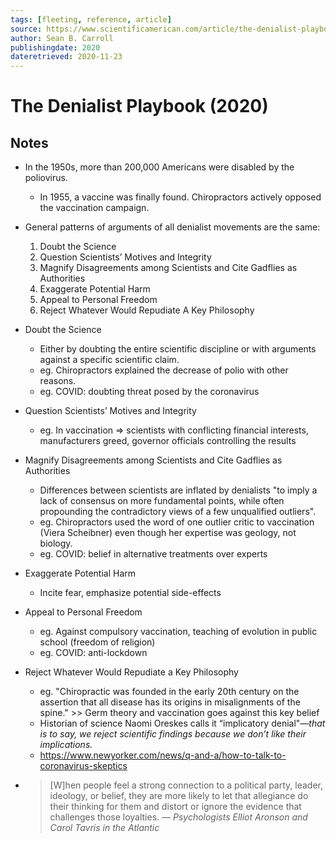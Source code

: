 ```yaml
---
tags: [fleeting, reference, article]
source: https://www.scientificamerican.com/article/the-denialist-playbook/
author: Sean B. Carroll
publishingdate: 2020
dateretrieved: 2020-11-23
---
```


# The Denialist Playbook (2020)

## Notes

- In the 1950s, more than 200,000 Americans were disabled by the poliovirus.
  - In 1955, a vaccine was finally found. Chiropractors actively opposed the vaccination campaign.
- General patterns of arguments of all denialist movements are the same:
  1. Doubt the Science
  2. Question Scientists’ Motives and Integrity
  3. Magnify Disagreements among Scientists and Cite Gadflies as Authorities
  4. Exaggerate Potential Harm
  5. Appeal to Personal Freedom
  6. Reject Whatever Would Repudiate A Key Philosophy

- Doubt the Science
  - Either by doubting the entire scientific discipline or with arguments against a specific scientific claim.
  - eg. Chiropractors explained the decrease of polio with other reasons.
  - eg. COVID: doubting threat posed by the coronavirus
- Question Scientists’ Motives and Integrity
  - eg. In vaccination => scientists with conflicting financial interests, manufacturers greed, governor officials controlling the results
- Magnify Disagreements among Scientists and Cite Gadflies as Authorities
  - Differences between scientists are inflated by denialists "to imply a lack of consensus on more fundamental points, while often propounding the contradictory views of a few unqualified outliers".
  - eg. Chiropractors used the word of one outlier critic to vaccination (Viera Scheibner) even though her expertise was geology, not biology.
  - eg. COVID: belief in alternative treatments over experts
- Exaggerate Potential Harm
  - Incite fear, emphasize potential side-effects
- Appeal to Personal Freedom
  - eg. Against compulsory vaccination, teaching of evolution in public school (freedom of religion)
  - eg. COVID: anti-lockdown
- Reject Whatever Would Repudiate a Key Philosophy 
  - eg. "Chiropractic was founded in the early 20th century on the assertion that all disease has its origins in misalignments of the spine." >> Germ theory and vaccination goes against this key belief
  - Historian of science Naomi Oreskes calls it “implicatory denial"—*that is to say, we reject scientific findings because we don’t like their implications.*
  - https://www.newyorker.com/news/q-and-a/how-to-talk-to-coronavirus-skeptics


- > [W]hen people feel a strong connection to a political party, leader, ideology, or belief, they are more likely to let that allegiance do their thinking for them and distort or ignore the evidence that challenges those loyalties. — *Psychologists Elliot Aronson and Carol Tavris in the Atlantic*